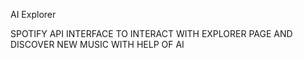 AI Explorer 

SPOTIFY API INTERFACE TO INTERACT WITH EXPLORER PAGE AND DISCOVER NEW MUSIC WITH HELP OF AI